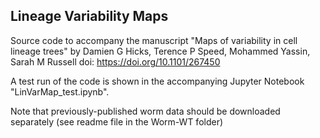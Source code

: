 ## Lineage Variability Maps

Source code to accompany the manuscript "Maps of variability in cell lineage trees" by Damien G Hicks, Terence P Speed, Mohammed Yassin, Sarah M Russell
doi: https://doi.org/10.1101/267450 

A test run of the code is shown in the accompanying Jupyter Notebook "LinVarMap_test.ipynb".

Note that previously-published worm data should be downloaded separately 
(see readme file in the Worm-WT folder)